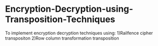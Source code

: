 # Encryption-Decryption-using-Transposition-Techniques
To implement encryption decryption techniques using:
      1)Railfence cipher transpositon
      2)Row column transformation transposition
